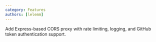```yaml
---
category: Features
authors: [lelemm]
---
```


Add Express-based CORS proxy with rate limiting, logging, and GitHub token authentication support.

